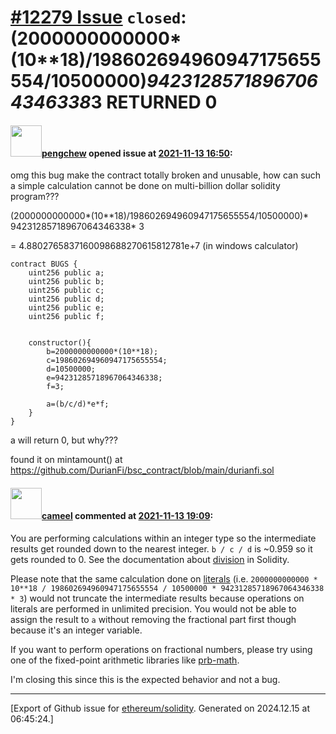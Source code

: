 # [\#12279 Issue](https://github.com/ethereum/solidity/issues/12279) `closed`: (2000000000000*(10**18)/198602694960947175655554/10500000)*94231285718967064346338*3 RETURNED 0

#### <img src="https://avatars.githubusercontent.com/u/64325702?v=4" width="50">[pengchew](https://github.com/pengchew) opened issue at [2021-11-13 16:50](https://github.com/ethereum/solidity/issues/12279):

omg this bug make the contract totally broken and unusable, how can such a simple calculation cannot be done on multi-billion dollar solidity program???

(2000000000000*(10**18)/198602694960947175655554/10500000)* 94231285718967064346338* 3

= 4.8802765837160098688270615812781e+7 (in windows calculator)

```
contract BUGS {
    uint256 public a; 
    uint256 public b; 
    uint256 public c; 
    uint256 public d; 
    uint256 public e; 
    uint256 public f; 
    
    
    constructor(){
        b=2000000000000*(10**18);
        c=198602694960947175655554;
        d=10500000;
        e=94231285718967064346338;
        f=3;
        
        a=(b/c/d)*e*f;
    }
}
```

a will return 0, but why???

found it on mintamount() at https://github.com/DurianFi/bsc_contract/blob/main/durianfi.sol 


#### <img src="https://avatars.githubusercontent.com/u/137030?v=4" width="50">[cameel](https://github.com/cameel) commented at [2021-11-13 19:09](https://github.com/ethereum/solidity/issues/12279#issuecomment-968120022):

You are performing calculations within an integer type so the intermediate results get rounded down to the nearest integer. `b / c / d` is ~0.959 so it gets rounded to 0. See the documentation about [division](https://docs.soliditylang.org/en/latest/types.html#division) in Solidity.

Please note that the same calculation done on [literals](https://docs.soliditylang.org/en/latest/types.html#rational-and-integer-literals) (i.e. `2000000000000 * 10**18 / 198602694960947175655554 / 10500000 * 94231285718967064346338 * 3`) would not truncate the intermediate results because operations on literals are performed in unlimited precision. You would not be able to assign the result to `a` without removing the fractional part first though because it's an integer variable.

If you want to perform operations on fractional numbers, please try using one of the fixed-point arithmetic libraries like [prb-math](https://github.com/hifi-finance/prb-math).

I'm closing this since this is the expected behavior and not a bug.


-------------------------------------------------------------------------------



[Export of Github issue for [ethereum/solidity](https://github.com/ethereum/solidity). Generated on 2024.12.15 at 06:45:24.]
